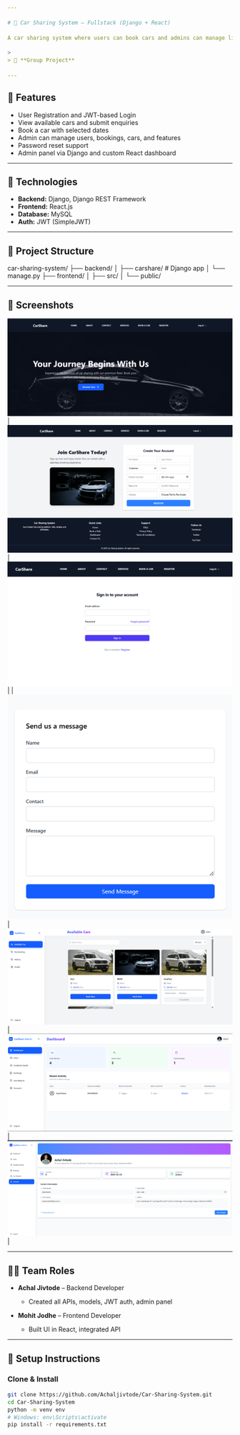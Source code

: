 ```yaml
---

# 🚗 Car Sharing System – Fullstack (Django + React)

A car sharing system where users can book cars and admins can manage listings, users, and more through both a Django Admin Panel and a custom React dashboard.

> 
> 👥 **Group Project**

---
```


## 🎯 Features
- User Registration and JWT-based Login
- View available cars and submit enquiries
- Book a car with selected dates
- Admin can manage users, bookings, cars, and features
- Password reset support
- Admin panel via Django and custom React dashboard

---

## 🔧 Technologies
- **Backend:** Django, Django REST Framework
- **Frontend:** React.js
- **Database:** MySQL
- **Auth:** JWT (SimpleJWT)

---

## 📁 Project Structure
car-sharing-system/ ├── backend/ │ ├── carshare/ # Django app │ └── manage.py ├── frontend/ │ ├── src/ │ └── public/

---

## 📸 Screenshots


![Home](frontend/Resources/Screenshots/homepage.png) |
![Register Page](frontend/Resources/Screenshots/register_page.png) |
![Login Page](frontend/Resources/Screenshots/login_page.png) |
|![Contact Page](frontend/Resources/Screenshots/contact_page.png)|
![Customer Dashboard](frontend/Resources/Screenshots/customer_dashboard.png)|
![Admin Dashboard](frontend/Resources/Screenshots/admin_dashboard.png)|
![Profile Page](frontend/Resources/Screenshots/profile_page.png)|

---

## 🧑‍💻 Team Roles

- **Achal Jivtode** – Backend Developer  
  - Created all APIs, models, JWT auth, admin panel

- **Mohit Jodhe** – Frontend Developer  
  - Built UI in React, integrated API

---

## 🚀 Setup Instructions

### Clone & Install
```bash
git clone https://github.com/Achaljivtode/Car-Sharing-System.git
cd Car-Sharing-System
python -m venv env
# Windows: env\Scripts\activate
pip install -r requirements.txt

